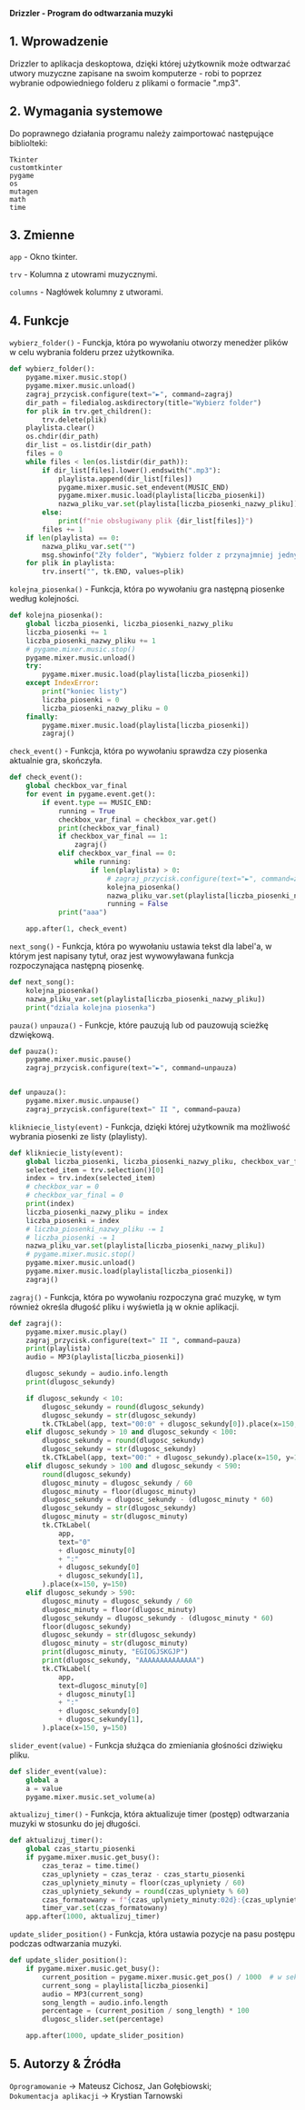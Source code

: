**Drizzler - Program do odtwarzania muzyki**

## 1. Wprowadzenie

Drizzler to aplikacja deskoptowa, dzięki której użytkownik może odtwarzać utwory muzyczne zapisane na swoim komputerze - robi to poprzez wybranie odpowiedniego folderu z plikami o formacie ".mp3".

## 2. Wymagania systemowe

Do poprawnego działania programu należy zaimportować następujące bibliolteki:
```
Tkinter
customtkinter
pygame
os
mutagen
math
time
```

## 3. Zmienne

```app``` - Okno tkinter.

```trv``` - Kolumna z utowrami muzycznymi.

```columns``` - Nagłówek kolumny z utworami.



## 4. Funkcje

```wybierz_folder()``` - Funckja, która po wywołaniu otworzy menedżer plików w celu wybrania folderu przez użytkownika.

```python
def wybierz_folder():
    pygame.mixer.music.stop()
    pygame.mixer.music.unload()
    zagraj_przycisk.configure(text="►", command=zagraj)
    dir_path = filedialog.askdirectory(title="Wybierz folder")
    for plik in trv.get_children():
        trv.delete(plik)
    playlista.clear()
    os.chdir(dir_path)
    dir_list = os.listdir(dir_path)
    files = 0
    while files < len(os.listdir(dir_path)):
        if dir_list[files].lower().endswith(".mp3"):
            playlista.append(dir_list[files])
            pygame.mixer.music.set_endevent(MUSIC_END)
            pygame.mixer.music.load(playlista[liczba_piosenki])
            nazwa_pliku_var.set(playlista[liczba_piosenki_nazwy_pliku])
        else:
            print(f"nie obsługiwany plik {dir_list[files]}")
        files += 1
    if len(playlista) == 0:
        nazwa_pliku_var.set("")
        msg.showinfo("Zły folder", "Wybierz folder z przynajmniej jednym plikiem mp3")
    for plik in playlista:
        trv.insert("", tk.END, values=plik)
```

```kolejna_piosenka()``` - Funkcja, która po wywołaniu gra następną piosenke według kolejności.

```python
def kolejna_piosenka():
    global liczba_piosenki, liczba_piosenki_nazwy_pliku
    liczba_piosenki += 1
    liczba_piosenki_nazwy_pliku += 1
    # pygame.mixer.music.stop()
    pygame.mixer.music.unload()
    try:
        pygame.mixer.music.load(playlista[liczba_piosenki])
    except IndexError:
        print("koniec listy")
        liczba_piosenki = 0
        liczba_piosenki_nazwy_pliku = 0
    finally:
        pygame.mixer.music.load(playlista[liczba_piosenki])
        zagraj()
```

```check_event()``` - Funkcja, która po wywołaniu sprawdza czy piosenka aktualnie gra, skończyła.

```python
def check_event():
    global checkbox_var_final
    for event in pygame.event.get():
        if event.type == MUSIC_END:
            running = True
            checkbox_var_final = checkbox_var.get()
            print(checkbox_var_final)
            if checkbox_var_final == 1:
                zagraj()
            elif checkbox_var_final == 0:
                while running:
                    if len(playlista) > 0:
                        # zagraj_przycisk.configure(text="►", command=zagraj)
                        kolejna_piosenka()
                        nazwa_pliku_var.set(playlista[liczba_piosenki_nazwy_pliku])
                        running = False
            print("aaa")

    app.after(1, check_event)
```

```next_song()``` - Funkcja, która po wywołaniu ustawia tekst dla label'a, w którym jest napisany tytuł, oraz jest wywowyławana funkcja rozpoczynająca następną piosenkę.

```python
def next_song():
    kolejna_piosenka()
    nazwa_pliku_var.set(playlista[liczba_piosenki_nazwy_pliku])
    print("dziala kolejna piosenka")

```

```pauza()``` ```unpauza()``` - Funkcje, które pauzują lub od pauzowują scieżkę dzwiękową.

```python
def pauza():
    pygame.mixer.music.pause()
    zagraj_przycisk.configure(text="►", command=unpauza)


def unpauza():
    pygame.mixer.music.unpause()
    zagraj_przycisk.configure(text=" II ", command=pauza)

```

```klikniecie_listy(event)``` - Funkcja, dzięki której użytkownik ma możliwość wybrania piosenki ze listy (playlisty).

```python
def klikniecie_listy(event):
    global liczba_piosenki, liczba_piosenki_nazwy_pliku, checkbox_var_final, checkbox_var
    selected_item = trv.selection()[0]
    index = trv.index(selected_item)
    # checkbox_var = 0
    # checkbox_var_final = 0
    print(index)
    liczba_piosenki_nazwy_pliku = index
    liczba_piosenki = index
    # liczba_piosenki_nazwy_pliku -= 1
    # liczba_piosenki -= 1
    nazwa_pliku_var.set(playlista[liczba_piosenki_nazwy_pliku])
    # pygame.mixer.music.stop()
    pygame.mixer.music.unload()
    pygame.mixer.music.load(playlista[liczba_piosenki])
    zagraj()

```

```zagraj()``` - Funkcja, która po wywołaniu rozpoczyna grać muzykę, w tym również określa długość pliku i wyświetla ją w oknie aplikacji. 

```python
def zagraj():
    pygame.mixer.music.play()
    zagraj_przycisk.configure(text=" II ", command=pauza)
    print(playlista)
    audio = MP3(playlista[liczba_piosenki])

    dlugosc_sekundy = audio.info.length
    print(dlugosc_sekundy)

    if dlugosc_sekundy < 10:
        dlugosc_sekundy = round(dlugosc_sekundy)
        dlugosc_sekundy = str(dlugosc_sekundy)
        tk.CTkLabel(app, text="00:0" + dlugosc_sekundy[0]).place(x=150, y=150)
    elif dlugosc_sekundy > 10 and dlugosc_sekundy < 100:
        dlugosc_sekundy = round(dlugosc_sekundy)
        dlugosc_sekundy = str(dlugosc_sekundy)
        tk.CTkLabel(app, text="00:" + dlugosc_sekundy).place(x=150, y=150)
    elif dlugosc_sekundy > 100 and dlugosc_sekundy < 590:
        round(dlugosc_sekundy)
        dlugosc_minuty = dlugosc_sekundy / 60
        dlugosc_minuty = floor(dlugosc_minuty)
        dlugosc_sekundy = dlugosc_sekundy - (dlugosc_minuty * 60)
        dlugosc_sekundy = str(dlugosc_sekundy)
        dlugosc_minuty = str(dlugosc_minuty)
        tk.CTkLabel(
            app,
            text="0"
            + dlugosc_minuty[0]
            + ":"
            + dlugosc_sekundy[0]
            + dlugosc_sekundy[1],
        ).place(x=150, y=150)
    elif dlugosc_sekundy > 590:
        dlugosc_minuty = dlugosc_sekundy / 60
        dlugosc_minuty = floor(dlugosc_minuty)
        dlugosc_sekundy = dlugosc_sekundy - (dlugosc_minuty * 60)
        floor(dlugosc_sekundy)
        dlugosc_sekundy = str(dlugosc_sekundy)
        dlugosc_minuty = str(dlugosc_minuty)
        print(dlugosc_minuty, "EGIOGJSKGJP")
        print(dlugosc_sekundy, "AAAAAAAAAAAAAA")
        tk.CTkLabel(
            app,
            text=dlugosc_minuty[0]
            + dlugosc_minuty[1]
            + ":"
            + dlugosc_sekundy[0]
            + dlugosc_sekundy[1],
        ).place(x=150, y=150)

```

```slider_event(value)``` - Funkcja służąca do zmieniania głośności dziwięku pliku.

```python
def slider_event(value):
    global a
    a = value
    pygame.mixer.music.set_volume(a)
```

```aktualizuj_timer()``` - Funkcja, która aktualizuje timer (postęp) odtwarzania muzyki w stosunku do jej długości.

```python
def aktualizuj_timer():
    global czas_startu_piosenki
    if pygame.mixer.music.get_busy():
        czas_teraz = time.time()
        czas_uplyniety = czas_teraz - czas_startu_piosenki
        czas_uplyniety_minuty = floor(czas_uplyniety / 60)
        czas_uplyniety_sekundy = round(czas_uplyniety % 60)
        czas_formatowany = f"{czas_uplyniety_minuty:02d}:{czas_uplyniety_sekundy:02d}"
        timer_var.set(czas_formatowany)
    app.after(1000, aktualizuj_timer)
```

```update_slider_position()``` - Funkcja, która ustawia pozycje na pasu postępu podczas odtwarzania muzyki.

```python
def update_slider_position():
    if pygame.mixer.music.get_busy():
        current_position = pygame.mixer.music.get_pos() / 1000  # w sekundach
        current_song = playlista[liczba_piosenki]
        audio = MP3(current_song)
        song_length = audio.info.length
        percentage = (current_position / song_length) * 100
        dlugosc_slider.set(percentage)

    app.after(1000, update_slider_position)
```




## 5. Autorzy & Źródła
```Oprogramowanie``` -> Mateusz Cichosz, Jan Gołębiowski;<br>
```Dokumentacja aplikacji``` -> Krystian Tarnowski<br>

